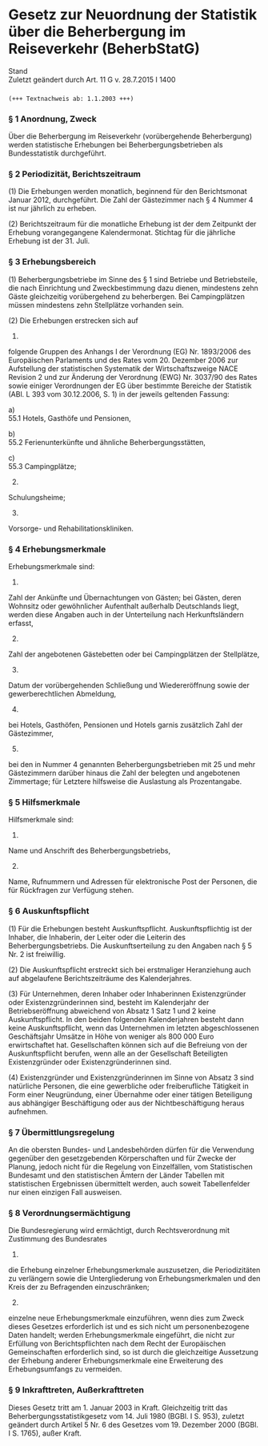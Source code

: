 Gesetz zur Neuordnung der Statistik über die Beherbergung im Reiseverkehr (BeherbStatG)
=======================================================================================

Stand  
Zuletzt geändert durch Art. 11 G v. 28.7.2015 I 1400

### 

```
(+++ Textnachweis ab: 1.1.2003 +++)
```

### § 1 Anordnung, Zweck

Über die Beherbergung im Reiseverkehr (vorübergehende Beherbergung) werden statistische Erhebungen bei Beherbergungsbetrieben als Bundesstatistik durchgeführt.

### § 2 Periodizität, Berichtszeitraum

(1) Die Erhebungen werden monatlich, beginnend für den Berichtsmonat Januar 2012, durchgeführt. Die Zahl der Gästezimmer nach § 4 Nummer 4 ist nur jährlich zu erheben.

(2) Berichtszeitraum für die monatliche Erhebung ist der dem Zeitpunkt der Erhebung vorangegangene Kalendermonat. Stichtag für die jährliche Erhebung ist der 31. Juli.

### § 3 Erhebungsbereich

(1) Beherbergungsbetriebe im Sinne des § 1 sind Betriebe und Betriebsteile, die nach Einrichtung und Zweckbestimmung dazu dienen, mindestens zehn Gäste gleichzeitig vorübergehend zu beherbergen. Bei Campingplätzen müssen mindestens zehn Stellplätze vorhanden sein.

(2) Die Erhebungen erstrecken sich auf

1.  
folgende Gruppen des Anhangs I der Verordnung (EG) Nr. 1893/2006 des Europäischen Parlaments und des Rates vom 20. Dezember 2006 zur Aufstellung der statistischen Systematik der Wirtschaftszweige NACE Revision 2 und zur Änderung der Verordnung (EWG) Nr. 3037/90 des Rates sowie einiger Verordnungen der EG über bestimmte Bereiche der Statistik (ABl. L 393 vom 30.12.2006, S. 1) in der jeweils geltenden Fassung:

a)  
55.1 Hotels, Gasthöfe und Pensionen,

b)  
55.2 Ferienunterkünfte und ähnliche Beherbergungsstätten,

c)  
55.3 Campingplätze;

2.  
Schulungsheime;

3.  
Vorsorge- und Rehabilitationskliniken.

### § 4 Erhebungsmerkmale

Erhebungsmerkmale sind:

1.  
Zahl der Ankünfte und Übernachtungen von Gästen; bei Gästen, deren Wohnsitz oder gewöhnlicher Aufenthalt außerhalb Deutschlands liegt, werden diese Angaben auch in der Unterteilung nach Herkunftsländern erfasst,

2.  
Zahl der angebotenen Gästebetten oder bei Campingplätzen der Stellplätze,

3.  
Datum der vorübergehenden Schließung und Wiedereröffnung sowie der gewerberechtlichen Abmeldung,

4.  
bei Hotels, Gasthöfen, Pensionen und Hotels garnis zusätzlich Zahl der Gästezimmer,

5.  
bei den in Nummer 4 genannten Beherbergungsbetrieben mit 25 und mehr Gästezimmern darüber hinaus die Zahl der belegten und angebotenen Zimmertage; für Letztere hilfsweise die Auslastung als Prozentangabe.

### § 5 Hilfsmerkmale

Hilfsmerkmale sind:

1.  
Name und Anschrift des Beherbergungsbetriebs,

2.  
Name, Rufnummern und Adressen für elektronische Post der Personen, die für Rückfragen zur Verfügung stehen.

### § 6 Auskunftspflicht

(1) Für die Erhebungen besteht Auskunftspflicht. Auskunftspflichtig ist der Inhaber, die Inhaberin, der Leiter oder die Leiterin des Beherbergungsbetriebs. Die Auskunftserteilung zu den Angaben nach § 5 Nr. 2 ist freiwillig.

(2) Die Auskunftspflicht erstreckt sich bei erstmaliger Heranziehung auch auf abgelaufene Berichtszeiträume des Kalenderjahres.

(3) Für Unternehmen, deren Inhaber oder Inhaberinnen Existenzgründer oder Existenzgründerinnen sind, besteht im Kalenderjahr der Betriebseröffnung abweichend von Absatz 1 Satz 1 und 2 keine Auskunftspflicht. In den beiden folgenden Kalenderjahren besteht dann keine Auskunftspflicht, wenn das Unternehmen im letzten abgeschlossenen Geschäftsjahr Umsätze in Höhe von weniger als 800 000 Euro erwirtschaftet hat. Gesellschaften können sich auf die Befreiung von der Auskunftspflicht berufen, wenn alle an der Gesellschaft Beteiligten Existenzgründer oder Existenzgründerinnen sind.

(4) Existenzgründer und Existenzgründerinnen im Sinne von Absatz 3 sind natürliche Personen, die eine gewerbliche oder freiberufliche Tätigkeit in Form einer Neugründung, einer Übernahme oder einer tätigen Beteiligung aus abhängiger Beschäftigung oder aus der Nichtbeschäftigung heraus aufnehmen.

### § 7 Übermittlungsregelung

An die obersten Bundes- und Landesbehörden dürfen für die Verwendung gegenüber den gesetzgebenden Körperschaften und für Zwecke der Planung, jedoch nicht für die Regelung von Einzelfällen, vom Statistischen Bundesamt und den statistischen Ämtern der Länder Tabellen mit statistischen Ergebnissen übermittelt werden, auch soweit Tabellenfelder nur einen einzigen Fall ausweisen.

### § 8 Verordnungsermächtigung

Die Bundesregierung wird ermächtigt, durch Rechtsverordnung mit Zustimmung des Bundesrates

1.  
die Erhebung einzelner Erhebungsmerkmale auszusetzen, die Periodizitäten zu verlängern sowie die Untergliederung von Erhebungsmerkmalen und den Kreis der zu Befragenden einzuschränken;

2.  
einzelne neue Erhebungsmerkmale einzuführen, wenn dies zum Zweck dieses Gesetzes erforderlich ist und es sich nicht um personenbezogene Daten handelt; werden Erhebungsmerkmale eingeführt, die nicht zur Erfüllung von Berichtspflichten nach dem Recht der Europäischen Gemeinschaften erforderlich sind, so ist durch die gleichzeitige Aussetzung der Erhebung anderer Erhebungsmerkmale eine Erweiterung des Erhebungsumfangs zu vermeiden.

### § 9 Inkrafttreten, Außerkrafttreten

Dieses Gesetz tritt am 1. Januar 2003 in Kraft. Gleichzeitig tritt das Beherbergungsstatistikgesetz vom 14. Juli 1980 (BGBl. I S. 953), zuletzt geändert durch Artikel 5 Nr. 6 des Gesetzes vom 19. Dezember 2000 (BGBl. I S. 1765), außer Kraft.
